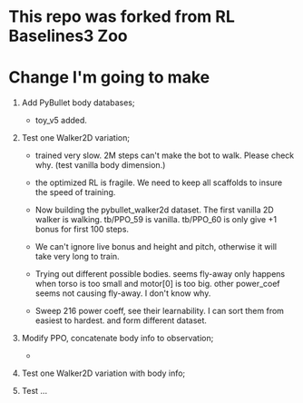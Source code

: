 # This repo was forked from RL Baselines3 Zoo

# Change I'm going to make

1. Add PyBullet body databases;

    * toy_v5 added.

2. Test one Walker2D variation;
    
    * trained very slow. 2M steps can't make the bot to walk. Please check why. (test vanilla body dimension.)
    
    * the optimized RL is fragile. We need to keep all scaffolds to insure the speed of training.

    * Now building the pybullet_walker2d dataset. The first vanilla 2D walker is walking. tb/PPO_59 is vanilla.  tb/PPO_60 is only give +1 bonus for first 100 steps. 

    * We can't ignore live bonus and height and pitch, otherwise it will take very long to train.

    * Trying out different possible bodies. seems fly-away only happens when torso is too small and motor[0] is too big. other power_coef seems not causing fly-away. I don't know why.

    * Sweep 216 power coeff, see their learnability. I can sort them from easiest to hardest. and form different dataset.

3. Modify PPO, concatenate body info to observation;

    * 

4. Test one Walker2D variation with body info;

5. Test ...